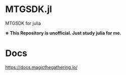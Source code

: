 # MTGSDK.jl
MTGSDK for julia

**※ This Repository is unofficial. Just study julia for me.**

# Docs
https://docs.magicthegathering.io/
